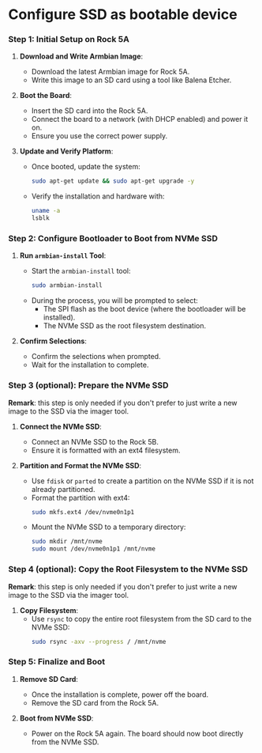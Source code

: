 # Configure SSD as bootable device

### Step 1: Initial Setup on Rock 5A

1. **Download and Write Armbian Image**:
   - Download the latest Armbian image for Rock 5A.
   - Write this image to an SD card using a tool like Balena Etcher.

2. **Boot the Board**:
   - Insert the SD card into the Rock 5A.
   - Connect the board to a network (with DHCP enabled) and power it on.
   - Ensure you use the correct power supply.

3. **Update and Verify Platform**:
   - Once booted, update the system:
     ```bash
     sudo apt-get update && sudo apt-get upgrade -y
     ```
   - Verify the installation and hardware with:
     ```bash
     uname -a
     lsblk
     ```

### Step 2: Configure Bootloader to Boot from NVMe SSD

1. **Run `armbian-install` Tool**:
   - Start the `armbian-install` tool:
     ```bash
     sudo armbian-install
     ```
   - During the process, you will be prompted to select:
     - The SPI flash as the boot device (where the bootloader will be installed).
     - The NVMe SSD as the root filesystem destination.

2. **Confirm Selections**:
   - Confirm the selections when prompted.
   - Wait for the installation to complete.

### Step 3 (optional): Prepare the NVMe SSD

**Remark**: this step is only needed if you don't prefer to just write a new image to the SSD via the imager tool.

1. **Connect the NVMe SSD**:
   - Connect an NVMe SSD to the Rock 5B.
   - Ensure it is formatted with an ext4 filesystem.

2. **Partition and Format the NVMe SSD**:
   - Use `fdisk` or `parted` to create a partition on the NVMe SSD if it is not already partitioned.
   - Format the partition with ext4:
     ```bash
     sudo mkfs.ext4 /dev/nvme0n1p1
     ```
   - Mount the NVMe SSD to a temporary directory:
     ```bash
     sudo mkdir /mnt/nvme
     sudo mount /dev/nvme0n1p1 /mnt/nvme
     ```

### Step 4 (optional): Copy the Root Filesystem to the NVMe SSD

**Remark**: this step is only needed if you don't prefer to just write a new image to the SSD via the imager tool.

1. **Copy Filesystem**:
   - Use `rsync` to copy the entire root filesystem from the SD card to the NVMe SSD:
     ```bash
     sudo rsync -axv --progress / /mnt/nvme
     ```

### Step 5: Finalize and Boot

1. **Remove SD Card**:
   - Once the installation is complete, power off the board.
   - Remove the SD card from the Rock 5A.

2. **Boot from NVMe SSD**:
   - Power on the Rock 5A again. The board should now boot directly from the NVMe SSD.
